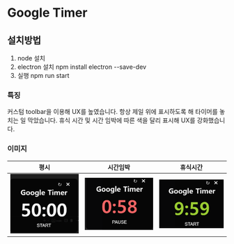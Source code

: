 # Google Timer

## 설치방법
1. node 설치
2. electron 설치
    npm install electron --save-dev
3. 실행
    npm run start

### 특징
커스텀 toolbar을 이용해 UX를 높였습니다.
항상 제일 위에 표시하도록 해 타이머를 놓치는 일 막았습니다.
휴식 시간 및 시간 임박에 따른 색을 달리 표시해 UX를 강화했습니다.


### 이미지

평시 | 시간임박 | 휴식시간
---|---|---|
![](./images/main.png)| ![](./images/red.png) | ![](./images/green.png)